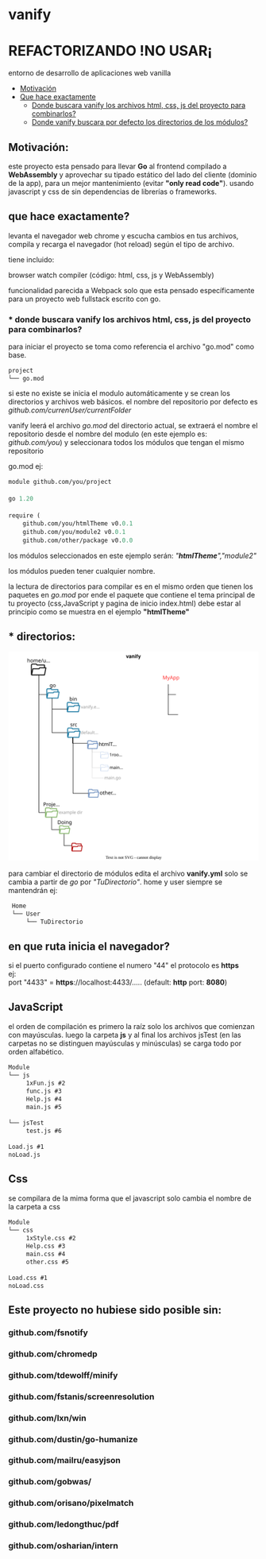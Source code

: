 # vanify
# REFACTORIZANDO !NO USAR¡

entorno de desarrollo de aplicaciones web vanilla




- [Motivación](#motivación)
- [Que hace exactamente](#que-hace-exactamente)
  - [Donde buscara vanify los archivos html, css, js del proyecto para combinarlos?](#donde-buscara-vanify-los-archivos-html-css-js-del-proyecto-para-combinarlos)
  - [Donde vanify buscara por defecto los directorios de los módulos?](#donde-vanify-buscara-por-defecto-los-directorios-de-los-módulos)



## Motivación:
este proyecto esta pensado para llevar **Go** al frontend compilado a **WebAssembly** y aprovechar su tipado estático del lado del cliente (dominio de la app), para un mejor mantenimiento (evitar **"only read code"**). usando javascript y css de sin dependencias de librerías o frameworks. 

## que hace exactamente?
levanta el navegador web chrome y escucha cambios en tus archivos, compila y recarga el navegador (hot reload) según el tipo de archivo.

tiene incluido:

browser
watch
compiler (código: html, css, js y WebAssembly)

funcionalidad parecida a Webpack solo que esta pensado específicamente para un proyecto web fullstack escrito con go.



### * donde buscara vanify los archivos html, css, js del proyecto para combinarlos?
 
para iniciar el proyecto  se toma como referencia el archivo "go.mod" como base.

```
project  
└── go.mod
```

si este no existe se inicia el modulo automáticamente y se crean los directorios y archivos web básicos. el nombre del repositorio por defecto es *github.com/currenUser/currentFolder*

vanify leerá el archivo *go.mod* del directorio actual, se extraerá el nombre  el repositorio desde el nombre del modulo (en este ejemplo es: *github.com/you*) y seleccionara todos los módulos que tengan el mismo repositorio

go.mod ej:
```mod
module github.com/you/project

go 1.20

require (
	github.com/you/htmlTheme v0.0.1
	github.com/you/module2 v0.0.1
	github.com/other/package v0.0.0
```
los módulos seleccionados en este ejemplo serán: *"**htmlTheme**","module2"*

los módulos pueden tener cualquier nombre.

la lectura de directorios para compilar es en el mismo orden que tienen los paquetes en *go.mod* por ende el paquete que contiene el tema principal de tu proyecto (css,JavaScript y pagina de inicio index.html) debe estar al principio como se muestra en el ejemplo **"htmlTheme"**

## * directorios:

![vanify-dir](docs/vanify-folders.svg)

para cambiar el directorio de módulos edita el archivo **vanify.yml** solo se cambia a partir de *go* por *"TuDirectorio"*. home y user siempre se mantendrán ej:
```
 Home  
 └── User  
     └── TuDirectorio
```


## en que ruta inicia el navegador?

si el puerto configurado contiene el numero "44" el protocolo es **https**  
ej:  
port "4433" = **https**://localhost:4433/..... (default: **http** port: **8080**)

## JavaScript
el orden de compilación es primero la raíz solo los archivos que comienzan con mayúsculas.
luego la carpeta **js** y al final los archivos jsTest (en las carpetas no se distinguen mayúsculas y minúsculas) se carga todo por orden alfabético.
```
Module  
└── js  
     1xFun.js #2
     func.js #3
     Help.js #4
     main.js #5

└── jsTest
     test.js #6

Load.js #1
noLoad.js
```
## Css
se compilara de la mima forma que el javascript solo cambia el nombre de la carpeta a css
```
Module  
└── css  
     1xStyle.css #2
     Help.css #3
     main.css #4
     other.css #5

Load.css #1
noLoad.css
```


## Este proyecto no hubiese sido posible sin:

### github.com/fsnotify
### github.com/chromedp
### github.com/tdewolff/minify
### github.com/fstanis/screenresolution
### github.com/lxn/win
### github.com/dustin/go-humanize
### github.com/mailru/easyjson
### github.com/gobwas/
### github.com/orisano/pixelmatch
### github.com/ledongthuc/pdf
### github.com/osharian/intern
